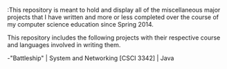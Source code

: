 :This repository is meant to hold and display all of the miscellaneous major projects that I have written and more or less completed over the course of my computer science education since Spring 2014.

This repository includes the following projects with their respective course and languages involved in writing them. 

-"Battleship" | System and Networking [CSCI 3342] | Java

